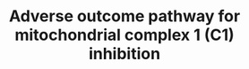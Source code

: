 ---
annotations:
- id: PW:0000023
  parent: regulatory pathway
  type: Pathway Ontology
  value: immune response pathway
- id: DOID:0090066
  type: Disease Ontology
  value: Fanconi-like syndrome
- id: DOID:14330
  parent: central nervous system disease
  type: Disease Ontology
  value: Parkinson's disease
- id: PW:0001118
  parent: classic metabolic pathway
  type: Pathway Ontology
  value: altered energy metabolic pathway
authors:
- Annabaya
- Egonw
- Marvin M2
- Evelo
- Eweitz
citedin: ''
communities: []
description: 'Adverse Outcome Pathway (AOP) network for mitochondrial Complex 1 (C1)
  inhibition leading to adverse outcomes in kidney, brain and liver. Adverse Outcome
  Pathways (AOPs), in general, are defined as a sequence of key events that begins
  with a molecular initiating event (MIE) and leads to an Adverse Outcome. At that
  level, AOPs are described in the [https://aopwiki.org/ AOPWiki]. This AOP network
  is based on 3 AOPs: [https://aopwiki.org/aops/3 AOPwiki:3], [https://aopwiki.org/aops/273
  AOPwiki:273] and [https://aopwiki.org/aops/276 AOPwiki:276].'
last-edited: 2024-02-16
ndex: null
organisms:
- Homo sapiens
redirect_from:
- /index.php/Pathway:WP4914
- /instance/WP4914
- /instance/WP4914_r116532
revision: r116532
schema-jsonld:
- '@context': https://schema.org/
  '@id': https://wikipathways.github.io/pathways/WP4914.html
  '@type': Dataset
  creator:
    '@type': Organization
    name: WikiPathways
  description: 'Adverse Outcome Pathway (AOP) network for mitochondrial Complex 1
    (C1) inhibition leading to adverse outcomes in kidney, brain and liver. Adverse
    Outcome Pathways (AOPs), in general, are defined as a sequence of key events that
    begins with a molecular initiating event (MIE) and leads to an Adverse Outcome.
    At that level, AOPs are described in the [https://aopwiki.org/ AOPWiki]. This
    AOP network is based on 3 AOPs: [https://aopwiki.org/aops/3 AOPwiki:3], [https://aopwiki.org/aops/273
    AOPwiki:273] and [https://aopwiki.org/aops/276 AOPwiki:276].'
  keywords:
  - Deguelin
  - Rotenone
  license: CC0
  name: Adverse outcome pathway for mitochondrial complex 1 (C1) inhibition
seo: CreativeWork
title: Adverse outcome pathway for mitochondrial complex 1 (C1) inhibition
wpid: WP4914
---